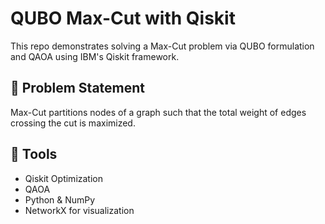 # QUBO Max-Cut with Qiskit

This repo demonstrates solving a Max-Cut problem via QUBO formulation and QAOA using IBM's Qiskit framework.

## 📘 Problem Statement

Max-Cut partitions nodes of a graph such that the total weight of edges crossing the cut is maximized.

## 🚀 Tools

- Qiskit Optimization
- QAOA
- Python & NumPy
- NetworkX for visualization